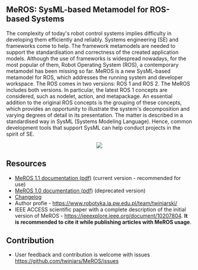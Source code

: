 ## MeROS: SysML-based Metamodel for ROS-based Systems

The complexity of today's robot control systems implies difficulty in developing them efficiently and reliably. Systems engineering (SE) and frameworks come to help. The framework metamodels are needed to support the standardisation and correctness of the created application models. Although the use of frameworks is widespread nowadays, for the most popular of them, Robot Operating System (ROS), a contemporary  metamodel has been missing so far. MeROS is a new SysML-based metamodel for ROS, which addresses the running system and developer workspace. The ROS comes in two versions: ROS 1 and ROS 2. The MeROS includes both versions. In particular, the latest ROS 1 concepts are considered, such as nodelet, action, and metapackage. An essential addition to the original ROS concepts is the grouping of these concepts, which provides an opportunity to illustrate the system's decomposition and varying degrees of detail in its presentation. The matter is described in a standardised way in SysML (Systems Modeling Language). Hence, common development tools that support SysML can help conduct projects in the spirit of SE.

<p align="center">
<img src="https://github.com/twiniars/MeROS/blob/main/meros-graphical-abstract.png"> 
</p>

## Resources
* [MeROS 1.1 documentation (pdf)](https://github.com/twiniars/MeROS/blob/main/meros-1.1/meros-1.1.pdf) (current version - recommended for use)
* [MeROS 1.0 documentation (pdf)](https://github.com/twiniars/MeROS/blob/main/meros-1.0/meros-1.0.pdf) (deprecated version)
* [Changelog](CHANGELOG.md)
* Author profie - https://www.robotyka.ia.pw.edu.pl/team/twiniarski/
* IEEE ACCESS scientific paper with a complete description of the initial version of MeROS - https://ieeexplore.ieee.org/document/10207804. **It is recommended to cite it while publishing articles with MeROS usage**.

## Contribution

* User feedback and contribution is welcome with issues https://github.com/twiniars/MeROS/issues



